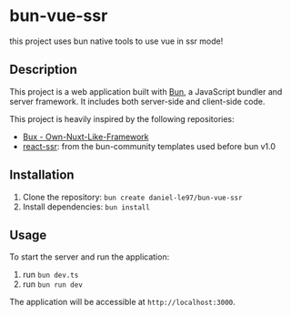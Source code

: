 # bun-vue-ssr

this project uses bun native tools to use vue in ssr mode!

## Description

This project is a web application built with [Bun](https://bun.js.org/), a JavaScript bundler and server framework. It includes both server-side and client-side code.

This project is heavily inspired by the following repositories:

- [Bux - Own-Nuxt-Like-Framework](https://github.com/LowByteFox/Own-Nuxt-Like-Framework)
- [react-ssr](https://github.com/bun-community/create-templates): from the bun-community templates used before bun v1.0


## Installation

1. Clone the repository: `bun create daniel-le97/bun-vue-ssr`
2. Install dependencies: `bun install`

## Usage

To start the server and run the application:

1. run `bun dev.ts`
2. run `bun run dev`

The application will be accessible at `http://localhost:3000`.


